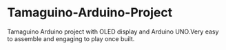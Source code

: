 # Tamaguino-Arduino-Project
Tamaguino Arduino project with OLED display and Arduino UNO.Very easy to assemble and engaging to play once built.
